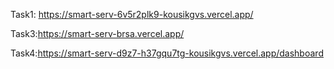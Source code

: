 Task1: https://smart-serv-6v5r2plk9-kousikgvs.vercel.app/  

Task3:https://smart-serv-brsa.vercel.app/   

Task4:https://smart-serv-d9z7-h37gqu7tg-kousikgvs.vercel.app/dashboard
